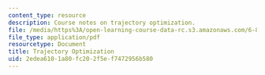 ```yaml
---
content_type: resource
description: Course notes on trajectory optimization.
file: /media/https%3A/open-learning-course-data-rc.s3.amazonaws.com/6-832-underactuated-robotics-spring-2009/2edea6101a80fc202f5ef7472956b580_MIT6_832s09_read_ch12.pdf
file_type: application/pdf
resourcetype: Document
title: Trajectory Optimization
uid: 2edea610-1a80-fc20-2f5e-f7472956b580
---
```

